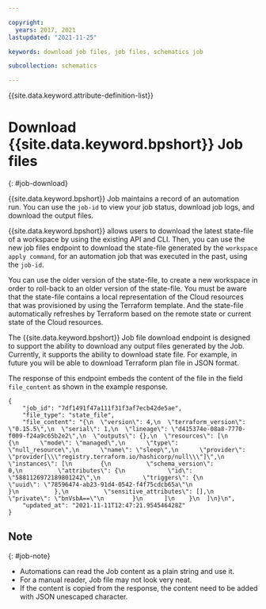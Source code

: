 ```yaml
---

copyright:
  years: 2017, 2021
lastupdated: "2021-11-25"

keywords: download job files, job files, schematics job

subcollection: schematics

---
```


{{site.data.keyword.attribute-definition-list}}

# Download {{site.data.keyword.bpshort}} Job files
{: #job-download}

{{site.data.keyword.bpshort}} Job maintains a record of an automation run. You can use the `job-id` to view your job status, download job logs, and download the output files.

{{site.data.keyword.bpshort}} allows users to download the latest state-file of a workspace by using the existing API and CLI. Then, you can use the new job files endpoint to download the state-file generated by the `workspace apply command`, for an automation job that was executed in the past, using the `job-id`.  

You can use the older version of the state-file, to create a new workspace in order to roll-back to an older version of the state-file. You must be aware that the state-file contains a local representation of the Cloud resources that was provisioned by using the Terraform template. And the state-file automatically refreshes by Terraform based on the remote state or current state of the Cloud resources.

The {{site.data.keyword.bpshort}} Job file download endpoint is designed to support the ability to download any output files generated by the Job. Currently, it supports the ability to download state file. For example, in future you will be able to download Terraform plan file in JSON format.

The response of this endpoint embeds the content of the file in the field `file_content` as shown in the example response.
```text
{
    "job_id": "7df1491f47a111f31f3af7ecb42de5ae",
    "file_type": "state_file",
    "file_content": "{\n  \"version\": 4,\n  \"terraform_version\": \"0.15.5\",\n  \"serial\": 1,\n  \"lineage\": \"d415374e-08a8-7770-f009-f24a9c65b2e2\",\n  \"outputs\": {},\n  \"resources\": [\n    {\n      \"mode\": \"managed\",\n      \"type\": \"null_resource\",\n      \"name\": \"sleep\",\n      \"provider\": \"provider[\\\"registry.terraform.io/hashicorp/null\\\"]\",\n      \"instances\": [\n        {\n          \"schema_version\": 0,\n          \"attributes\": {\n            \"id\": \"5881126972189801242\",\n            \"triggers\": {\n              \"uuid\": \"78596474-ab23-91d4-0542-f4f75cdcb65a\"\n            }\n          },\n          \"sensitive_attributes\": [],\n          \"private\": \"bnVsbA==\"\n        }\n      ]\n    }\n  ]\n}\n",
    "updated_at": "2021-11-11T12:47:21.954546428Z"
}
```

## Note
{: #job-note}

- Automations can read the Job content as a plain string and use it.  
- For a manual reader, Job file may not look very neat. 
- If the content is copied from the response, the content need to be added with JSON unescaped character.

